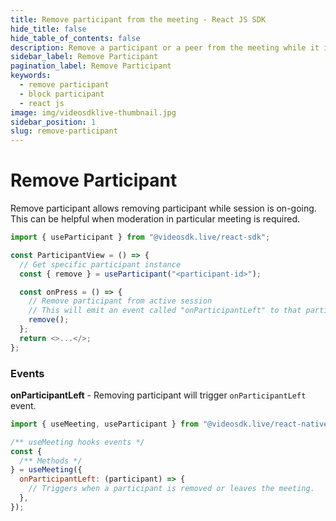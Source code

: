 ```yaml
---
title: Remove participant from the meeting - React JS SDK
hide_title: false
hide_table_of_contents: false
description: Remove a participant or a peer from the meeting while it is still in progress. It helps in meeting moderation.
sidebar_label: Remove Participant
pagination_label: Remove Participant
keywords:
  - remove participant
  - block participant
  - react js
image: img/videosdklive-thumbnail.jpg
sidebar_position: 1
slug: remove-participant
---
```


# Remove Participant

Remove participant allows removing participant while session is on-going. This can be helpful when moderation in particular meeting is required.

```js
import { useParticipant } from "@videosdk.live/react-sdk";

const ParticipantView = () => {
  // Get specific participant instance
  const { remove } = useParticipant("<participant-id>");

  const onPress = () => {
    // Remove participant from active session
    // This will emit an event called "onParticipantLeft" to that particular participant
    remove();
  };
  return <>...</>;
};
```

### Events

**onParticipantLeft** - Removing participant will trigger `onParticipantLeft` event.

```js
import { useMeeting, useParticipant } from "@videosdk.live/react-native-sdk";

/** useMeeting hooks events */
const {
  /** Methods */
} = useMeeting({
  onParticipantLeft: (participant) => {
    // Triggers when a participant is removed or leaves the meeting.
  },
});
```
